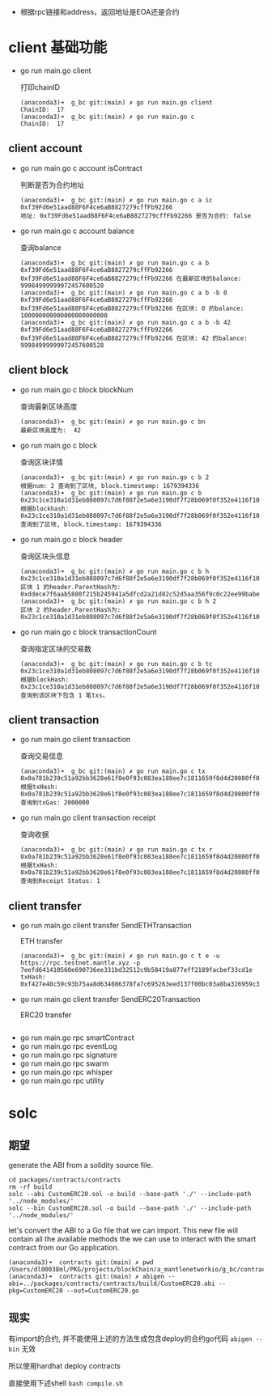 
- 根据rpc链接和address，返回地址是EOA还是合约


# client 基础功能
  - go run main.go client 

    打印chainID

    ```shell
    (anaconda3)➜  g_bc git:(main) ✗ go run main.go client
    ChainID:  17
    (anaconda3)➜  g_bc git:(main) ✗ go run main.go c
    ChainID:  17
    ```

## client account
  - go run main.go c account isContract

    判断是否为合约地址

    ```shell
    (anaconda3)➜  g_bc git:(main) ✗ go run main.go c a ic 0xf39Fd6e51aad88F6F4ce6aB8827279cffFb92266
    地址: 0xf39Fd6e51aad88F6F4ce6aB8827279cffFb92266 是否为合约: false
    ```

  - go run main.go c account balance

    查询balance

    ```shell
    (anaconda3)➜  g_bc git:(main) ✗ go run main.go c a b 0xf39Fd6e51aad88F6F4ce6aB8827279cffFb92266 
    0xf39Fd6e51aad88F6F4ce6aB8827279cffFb92266 在最新区块的balance: 99984999999972457600528
    (anaconda3)➜  g_bc git:(main) ✗ go run main.go c a b -b 0 0xf39Fd6e51aad88F6F4ce6aB8827279cffFb92266
    0xf39Fd6e51aad88F6F4ce6aB8827279cffFb92266 在区块: 0 的balance: 100000000000000000000000
    (anaconda3)➜  g_bc git:(main) ✗ go run main.go c a b -b 42 0xf39Fd6e51aad88F6F4ce6aB8827279cffFb92266
    0xf39Fd6e51aad88F6F4ce6aB8827279cffFb92266 在区块: 42 的balance: 99984999999972457600528
    ```

## client block

  - go run main.go c block blockNum

    查询最新区块高度

    ```shell
    (anaconda3)➜  g_bc git:(main) ✗ go run main.go c bn
    最新区块高度为:  42
    ```

  - go run main.go c block

    查询区块详情

    ```shell
    (anaconda3)➜  g_bc git:(main) ✗ go run main.go c b 2                                                                    
    根据num: 2 查询到了区块, block.timestamp: 1679394336
    (anaconda3)➜  g_bc git:(main) ✗ go run main.go c b 0x23c1ce310a1d31eb808097c7d6f88f2e5a6e3190df7f28b069f0f352e4116f10   
    根据blockhash: 0x23c1ce310a1d31eb808097c7d6f88f2e5a6e3190df7f28b069f0f352e4116f10 查询到了区块, block.timestamp: 1679394336
    ```

  - go run main.go c block header
  
    查询区块头信息

    ```shell
    (anaconda3)➜  g_bc git:(main) ✗ go run main.go c b h 0x23c1ce310a1d31eb808097c7d6f88f2e5a6e3190df7f28b069f0f352e4116f10
    区块 1 的header.ParentHash为: 0xddece7f6aab5880f215b245941a5dfcd2a21d82c52d5aa356f9c0c22ee99babe
    (anaconda3)➜  g_bc git:(main) ✗ go run main.go c b h 2                                                                 
    区块 2 的header.ParentHash为: 0x23c1ce310a1d31eb808097c7d6f88f2e5a6e3190df7f28b069f0f352e4116f10
    ```

  - go run main.go c block transactionCount

    查询指定区块的交易数

    ```shell
    (anaconda3)➜  g_bc git:(main) ✗ go run main.go c b tc 0x23c1ce310a1d31eb808097c7d6f88f2e5a6e3190df7f28b069f0f352e4116f10
    根据blockHash: 0x23c1ce310a1d31eb808097c7d6f88f2e5a6e3190df7f28b069f0f352e4116f10 查询到该区块下包含 1 笔txs。
    ```

## client transaction

  - go run main.go client transaction

    查询交易信息

    ```shell
    (anaconda3)➜  g_bc git:(main) ✗ go run main.go c tx 0x0a781b239c51a92bb3628e61f8e0f93c083ea188ee7c1811659f8d4d20800ff0 
    根据txHash: 0x0a781b239c51a92bb3628e61f8e0f93c083ea188ee7c1811659f8d4d20800ff0 查询到txGas: 2000000
    ```

  - go run main.go client transaction receipt

    查询收据

    ```shell
    (anaconda3)➜  g_bc git:(main) ✗ go run main.go c tx r 0x0a781b239c51a92bb3628e61f8e0f93c083ea188ee7c1811659f8d4d20800ff0
    根据txHash: 0x0a781b239c51a92bb3628e61f8e0f93c083ea188ee7c1811659f8d4d20800ff0 查询到Receipt Status: 1
    ```

## client transfer

- go run main.go client transfer SendETHTransaction
  
  ETH transfer

  ```shell
  (anaconda3)➜  g_bc git:(main) ✗ go run main.go c t e -u https://rpc.testnet.mantle.xyz -p 7eefd641410560e690736ee331bd32512c9b58419a877eff2189facbef33cd1e
  txHash:  0xf427e40c59c93b75aa8d634086378fa7c695263eed137f00bc03a8ba326959c3
  ```

- go run main.go client transfer SendERC20Transaction

  ERC20 transfer

```shell

```

- go run main.go rpc smartContract
- go run main.go rpc eventLog
- go run main.go rpc signature
- go run main.go rpc swarm
- go run main.go rpc whisper
- go run main.go rpc utility



# solc

  ## 期望
  generate the ABI from a solidity source file.

  ```shell
  cd packages/contracts/contracts
  rm -rf build
  solc --abi CustomERC20.sol -o build --base-path './' --include-path '../node_modules/'
  solc --bin CustomERC20.sol -o build --base-path './' --include-path '../node_modules/'
  ```

  let's convert the ABI to a Go file that we can import. This new file will contain all the available methods the we can use to interact with the smart contract from our Go application.

  ```shell
  (anaconda3)➜  contracts git:(main) ✗ pwd
  /Users/dl00038ml/PKG/projects/blockChain/a_mantlenetworkio/g_bc/contracts
  (anaconda3)➜  contracts git:(main) ✗ abigen --abi=../packages/contracts/contracts/build/CustomERC20.abi --pkg=CustomERC20 --out=CustomERC20.go
  ```

  ## 现实

  有import的合约, 并不能使用上述的方法生成包含deploy的合约go代码
  `abigen --bin` 无效

  所以使用hardhat deploy contracts
  
  直接使用下述shell
  `bash compile.sh`
